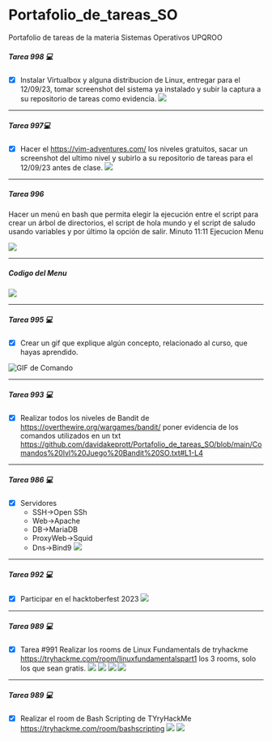 # Portafolio_de_tareas_SO
Portafolio de tareas de la materia Sistemas Operativos UPQROO

#####  Tarea 998  💻
- [x] Instalar Virtualbox y alguna distribucion de Linux, entregar para el 12/09/23, tomar screenshot del sistema ya instalado y subir la captura a su repositorio de tareas como evidencia.
      <a href="https://github.com/davidakeprott/Portafolio_de_tareas_SO" target="_blank"> <img src="/Captura SO Linux Distribucion Debian.png"/></a>
_____

#####  Tarea 997💻
- [x] Hacer el https://vim-adventures.com/ los niveles gratuitos, sacar un screenshot del ultimo nivel y subirlo a su repositorio de tareas para el 12/09/23 antes de clase. 
      <a href="https://github.com/davidakeprott/Portafolio_de_tareas_SO" target="_blank"> <img src="/Juego vim adventurre.png"/></a>
_____
#####  Tarea 996  
Hacer un menú en bash que permita elegir la ejecución entre el script para crear un árbol de directorios, el script de hola mundo y el script de saludo usando variables y por último la opción de salir. Minuto 11:11 Ejecucion Menu

<a href="https://asciinema.org/a/FFRaHiqyB6YhU9mHjqjwBtjZE" target="_blank"><img src="https://asciinema.org/a/FFRaHiqyB6YhU9mHjqjwBtjZE.svg" /></a>
_____
##### Codigo del Menu

<a href="https://github.com/davidakeprott/Portafolio_de_tareas_SO/blob/main/Cap_menu_bash.png" target="_blank"> <img src="/Cap_menu_bash.png"></a> 
_____
#####  Tarea 995  💻
- [x] Crear un gif que explique algún concepto, relacionado al curso, que hayas aprendido.

![GIF de Comando](https://github.com/davidakeprott/Portafolio_de_tareas_SO/blob/main/Mensajes%20con%20variables.gif)
_____
#####  Tarea 993  💻
- [x] Realizar todos los niveles de Bandit de https://overthewire.org/wargames/bandit/ poner evidencia de los comandos utilizados en un txt
https://github.com/davidakeprott/Portafolio_de_tareas_SO/blob/main/Comandos%20lvl%20Juego%20Bandit%20SO.txt#L1-L4
_____
#####  Tarea 986  💻
- [x] Servidores
  - SSH->Open SSh
  - Web->Apache
  - DB->MariaDB
  - ProxyWeb->Squid
  - Dns->Bind9
<a href="https://github.com/davidakeprott/Portafolio_de_tareas_SO/blob/2ab9099212b44d41f44f81d42268b406106a047f/CAPTareaClase.png" target="_blank"> <img src="/CAPTareaClase.png" width="auto" height="auto"/></a>
_____
#####  Tarea 992  💻
- [x] Participar en el hacktoberfest 2023
      <a href="https://github.com/davidakeprott/Portafolio_de_tareas_SO" target="_blank"> <img src="/Evidencia registro SO.png"/></a>
_____
#####  Tarea 989  💻
- [x] Tarea #991 Realizar los rooms de Linux Fundamentals de tryhackme https://tryhackme.com/room/linuxfundamentalspart1  los 3 rooms, solo los que sean gratis.
<a href="https://github.com/davidakeprott/Portafolio_de_tareas_SO/blob/c55c4a43388301156074ab0bd87738f7d55e5a12/Tryhackme/Parte%201%20tryhackme.png" target="_blank"> <img src="/Tryhackme/Parte 1 tryhackme.png"/></a>
<a href="https://github.com/davidakeprott/Portafolio_de_tareas_SO/blob/c55c4a43388301156074ab0bd87738f7d55e5a12/Tryhackme/Parte%201%20tryhackme.png" target="_blank"> <img src="Tryhackme/Parte 2 tryhackme.png"/></a>
<a href="https://github.com/davidakeprott/Portafolio_de_tareas_SO/blob/c55c4a43388301156074ab0bd87738f7d55e5a12/Tryhackme/Parte%201%20tryhackme.png" target="_blank"> <img src="Tryhackme/Parte 3 tryhackme.png"/></a>
<a href="https://github.com/davidakeprott/Portafolio_de_tareas_SO/blob/c55c4a43388301156074ab0bd87738f7d55e5a12/Tryhackme/Parte%201%20tryhackme.png" target="_blank"> <img src="Tryhackme/trhackme.png"/></a>
_____
#####  Tarea 989  💻
- [x] Realizar el room de Bash Scripting de TYryHackMe https://tryhackme.com/room/bashscripting
<a href="https://github.com/davidakeprott/Portafolio_de_tareas_SO/blob/c55c4a43388301156074ab0bd87738f7d55e5a12/Tryhackme/Parte%201%20tryhackme.png" target="_blank"> <img src="Tryhackme/tryhackme bash scripts 1.png"/></a>
<a href="https://github.com/davidakeprott/Portafolio_de_tareas_SO/blob/c55c4a43388301156074ab0bd87738f7d55e5a12/Tryhackme/Parte%201%20tryhackme.png" target="_blank"> <img src="Tryhackme/tryhackme bash scripts 2.png"/></a>

